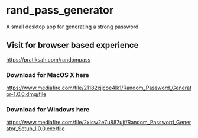# rand_pass_generator
A small desktop app for generating a strong password.

## Visit for browser based experience
https://pratiksah.com/randompass

### Download for MacOS X here
https://www.mediafire.com/file/21182xjjcoe4lk1/Random_Password_Generator-1.0.0.dmg/file

### Download for Windows here
https://www.mediafire.com/file/2xicw2e7u887ujf/Random_Password_Generator_Setup_1.0.0.exe/file
